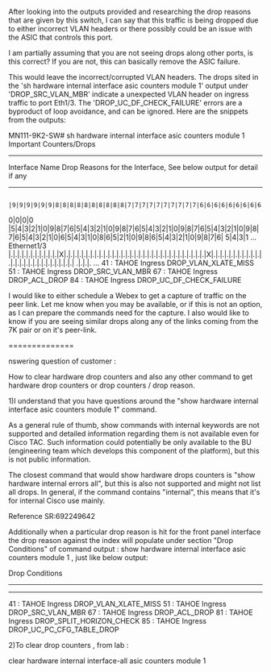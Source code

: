 After looking into the outputs provided and researching the drop reasons that are given by this switch, I can say that this traffic is being dropped due to either incorrect VLAN headers or there possibly could be an issue with the ASIC that controls this port.

I am partially assuming that you are not seeing drops along other ports, is this correct? If you are not, this can basically remove the ASIC failure.

This would leave the incorrect/corrupted VLAN headers. The drops sited in the 'sh hardware internal interface asic counters module 1' output under  'DROP_SRC_VLAN_MBR' indicate a unexpected VLAN header on ingress traffic to port Eth1/3. The 'DROP_UC_DF_CHECK_FAILURE' errors are a byproduct of loop avoidance, and can be ignored. Here are the snippets from the outputs:

MN111-9K2-SW# sh hardware internal interface asic counters module 1
Important Counters/Drops
--------------- ------------------------------------------------------------------------------------------------
Interface Name  Drop Reasons for the Interface, See below output for detail if any
--------------- ------------------------------------------------------------------------------------------------
                |9|9|9|9|9|9|8|8|8|8|8|8|8|8|8|8|7|7|7|7|7|7|7|7|7|7|6|6|6|6|6|6|6|6|6|6|5|5|5|5|5|5|5|5|5|5|4|4|4|4|4|4|3|2|2|2|2|2|1|1|1|1|1|1|1|1|1|0|0|0|0|
0|0|0|0
                |5|4|3|2|1|0|9|8|7|6|5|4|3|2|1|0|9|8|7|6|5|4|3|2|1|0|9|8|7|6|5|4|3|2|1|0|9|8|7|6|5|4|3|2|1|0|6|5|4|3|1|0|8|6|5|2|1|0|9|8|6|5|4|3|2|1|0|9|8|7|6|
5|4|3|1
...
Ethernet1/3     |.|.|.|.|.|.|.|.|.|.|.|X|.|.|.|.|.|.|.|.|.|.|.|.|.|.|.|.|.|.|.|.|.|.|.|.|.|.|.|.|.|.|.|.|X|.|.|.|.|.|.|.|.|.|.|.|.|.|.|.|.|.|.|.|.|.|.|.|.|.|.|
.|.|.|.
...
41 : TAHOE Ingress DROP_VLAN_XLATE_MISS
51 : TAHOE Ingress DROP_SRC_VLAN_MBR
67 : TAHOE Ingress DROP_ACL_DROP
84 : TAHOE Ingress DROP_UC_DF_CHECK_FAILURE

I would like to either schedule a Webex to get a capture of traffic on the peer link. Let me know when you may be available, or if this is not an option, as I can prepare the commands need for the capture.
I also would like to know if you are seeing similar drops along any of the links coming from the 7K pair or on it's peer-link.




==============


nswering question of customer :

How to clear hardware drop counters and also any other command to get hardware drop counters or drop counters / drop reason.

1)I understand that you have questions around the "show hardware internal interface asic counters module 1" command.

As a general rule of thumb, show commands with internal keywords are not supported and detailed information regarding them is not available even for Cisco TAC. Such information could potentially be only available to the BU (engineering team which develops this component of the platform), but this is not public information.

The closest command that would show hardware drops counters is "show hardware internal errors all", but this is also not supported and might not list all drops. In general, if the command contains "internal", this means that it's for internal Cisco use mainly.

Reference SR:692249642


Additionally when a particular drop reason is hit for the front panel interface the drop reason against the index will populate under section "Drop Conditions" of command output :
show hardware internal interface asic counters module 1 , just like below output:

Drop Conditions
--------------- ---------------------------------------------------------------------------------------
---------

41 : TAHOE Ingress DROP_VLAN_XLATE_MISS
51 : TAHOE Ingress DROP_SRC_VLAN_MBR
67 : TAHOE Ingress DROP_ACL_DROP
81 : TAHOE Ingress DROP_SPLIT_HORIZON_CHECK
85 : TAHOE Ingress DROP_UC_PC_CFG_TABLE_DROP

2)To clear drop counters , from lab :

clear hardware internal interface-all asic counters module 1
